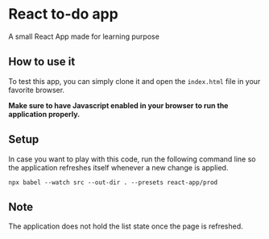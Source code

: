# React to-do app

A small React App made for learning purpose

## How to use it

To test this app, you can simply clone it and open the `index.html` file
in your favorite browser.

**Make sure to have Javascript enabled in your browser to run the application
properly.**

## Setup

In case you want to play with this code, run the following command line
so the application refreshes itself whenever a new change is applied.

```shell
npx babel --watch src --out-dir . --presets react-app/prod
```

## Note

The application does not hold the list state once the page is refreshed.